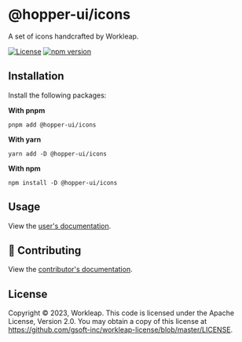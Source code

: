 # @hopper-ui/icons

A set of icons handcrafted by Workleap.

[![License](https://img.shields.io/badge/License-Apache_2.0-blue.svg)](../../LICENSE)
[![npm version](https://img.shields.io/npm/v/@hopper-ui/icons)](https://www.npmjs.com/package/@hopper-ui/icons)

## Installation

Install the following packages:

**With pnpm**

```shell
pnpm add @hopper-ui/icons
```

**With yarn**

```shell
yarn add -D @hopper-ui/icons
```

**With npm**

```shell
npm install -D @hopper-ui/icons
```

## Usage

View the [user's documentation](https://hopper.workleap.design/).

## 🤝 Contributing

View the [contributor's documentation](https://github.com/gsoft-inc/wl-hopper/blob/main/CONTRIBUTING.md).

## License

Copyright © 2023, Workleap. This code is licensed under the Apache License, Version 2.0. You may obtain a copy of this license at https://github.com/gsoft-inc/workleap-license/blob/master/LICENSE.
